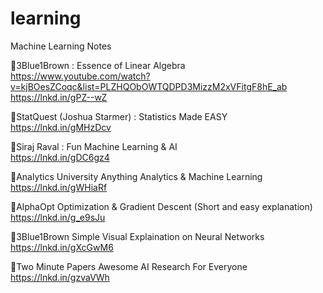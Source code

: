 # learning
Machine Learning Notes

📍3Blue1Brown : Essence of Linear Algebra
https://www.youtube.com/watch?v=kjBOesZCoqc&list=PLZHQObOWTQDPD3MizzM2xVFitgF8hE_ab
https://lnkd.in/gPZ--wZ

📍StatQuest (Joshua Starmer) : Statistics Made EASY
https://lnkd.in/gMHzDcv

📍Siraj Raval : Fun Machine Learning & AI  
https://lnkd.in/gDC6gz4

📍Analytics University
Anything Analytics & Machine Learning
https://lnkd.in/gWHiaRf

📍AlphaOpt
Optimization & Gradient Descent (Short and easy explanation)
https://lnkd.in/g_e9sJu

📍3Blue1Brown
Simple Visual Explaination on Neural Networks
https://lnkd.in/gXcGwM6

📍Two Minute Papers
Awesome AI Research For Everyone 
https://lnkd.in/gzvaVWh
